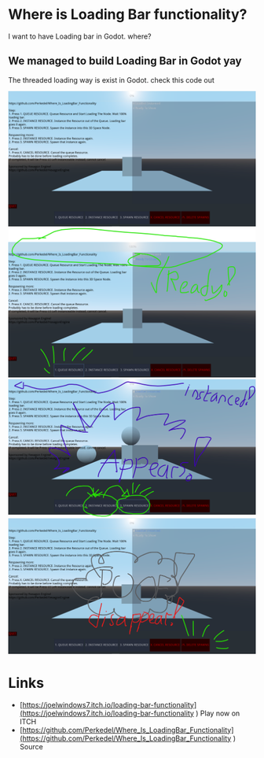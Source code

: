 # Where is Loading Bar functionality?
I want to have Loading bar in Godot. where?

## We managed to build Loading Bar in Godot yay
The threaded loading way is exist in Godot. check this code out 

![skren1](https://github.com/Perkedel/After-Church/raw/master/RAW%20files/Skrensut/where-is-loading-thumb-1.png )
![skren2](https://github.com/Perkedel/After-Church/raw/master/RAW%20files/Skrensut/where-is-loading-thumb-2.png)
![skren3](https://github.com/Perkedel/After-Church/raw/master/RAW%20files/Skrensut/where-is-loading-thumb-3.png)
![skren4](https://github.com/Perkedel/After-Church/raw/master/RAW%20files/Skrensut/where-is-loading-thumb-4.png)

# Links
- [https://joelwindows7.itch.io/loading-bar-functionality](https://joelwindows7.itch.io/loading-bar-functionality ) Play now on ITCH
- [https://github.com/Perkedel/Where_Is_LoadingBar_Functionality](https://github.com/Perkedel/Where_Is_LoadingBar_Functionality ) Source
